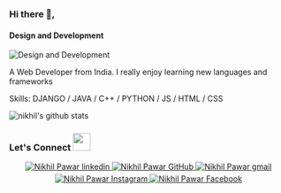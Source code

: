 ### Hi there 👋,
#### Design and Development
![Design and Development](https://wallpaperaccess.com/full/1947431.jpg)

A Web Developer from India. I really enjoy learning new languages and frameworks

Skills: DJANGO / JAVA / C++ / PYTHON / JS / HTML / CSS



![nikhil's github stats](https://github-readme-stats.vercel.app/api?username=nikhilpawar&show_icons=true&theme=radical)


### Let's Connect <img src="https://raw.githubusercontent.com/ShahriarShafin/ShahriarShafin/main/Assets/handshake.gif" height="32px">

<div align="center">
 <a href="https://www.linkedin.com/in/nikhil-pawar-11b5591a9/" target="_blank">
<img src=https://img.shields.io/badge/linkedin-%231E77B5.svg?&style=for-the-badge&logo=linkedin&logoColor=white alt="Nikhil Pawar linkedin" style="margin-bottom: 5px;" />
</a>
  
 <a href="https://github.com/nikhilpawar9" target="_blank">
<img src=https://img.shields.io/badge/GitHub-100000?style=for-the-badge&logo=github&logoColor=white alt="Nikhil Pawar GitHub" style="margin-bottom: 5px;" />
</a>

<a href="mailto:nikhilpawar982001@gmail.com" target="_blank">
<img src=https://img.shields.io/badge/Gmail-D14836?style=for-the-badge&logo=gmail&logoColor=white alt="Nikhil Pawar gmail" style="margin-bottom: 5px;" />
</a>

<a href="https://www.instagram.com/nikp_9/" target="_blank">
<img src=https://img.shields.io/badge/Instagram-E4405F?style=for-the-badge&logo=instagram&logoColor=white alt="Nikhil Pawar Instagram" style="margin-bottom: 5px;" />
</a>
                                                                                                                                                 
<a href="https://www.facebook.com/profile.php?id=100019616760228" target="_blank">
<img src=https://img.shields.io/badge/Facebook-1877F2?style=for-the-badge&logo=facebook&logoColor=white alt="Nikhil Pawar Facebook" style="margin-bottom: 5px;" />
</a>  
 
</div>  

<!--


Here are some ideas to get you started:

- 🔭 I’m currently working on ...
- 🌱 I’m currently learning ...
- 👯 I’m looking to collaborate on ...
- 🤔 I’m looking for help with ...
- 💬 Ask me about ...
- 📫 How to reach me: ...
- 😄 Pronouns: ...
- ⚡ Fun fact: ...
-->
